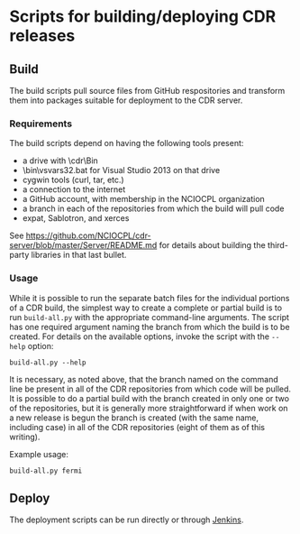 # Scripts for building/deploying CDR releases

## Build
The build scripts pull source files from GitHub respositories
and transform them into packages suitable for deployment to
the CDR server.

### Requirements

The build scripts depend on having the following tools present:

 * a drive with \cdr\Bin
 * \bin\vsvars32.bat for Visual Studio 2013 on that drive
 * cygwin tools (curl, tar, etc.)
 * a connection to the internet
 * a GitHub account, with membership in the NCIOCPL organization
 * a branch in each of the repositories from which the build will pull code
 * expat, Sablotron, and xerces

See https://github.com/NCIOCPL/cdr-server/blob/master/Server/README.md
for details about building the third-party libraries in that last bullet.

### Usage

While it is possible to run the separate batch files for the individual
portions of a CDR build, the simplest way to create a complete or partial
build is to run `build-all.py` with the appropriate command-line arguments.
The script has one required argument naming the branch from which the build
is to be created. For details on the available options, invoke the script
with the `--help` option:

```build-all.py --help```

It is necessary, as noted above, that the branch named on the command line
be present in all of the CDR repositories from which code will be pulled.
It is possible to do a partial build with the branch created in only one
or two of the repositories, but it is generally more straightforward if
when work on a new release is begun the branch is created (with the same
name, including case) in all of the CDR repositories (eight of them as
of this writing).

Example usage:

```build-all.py fermi```

## Deploy

The deployment scripts can be run directly or through
[Jenkins](https://jenkins.io/).
